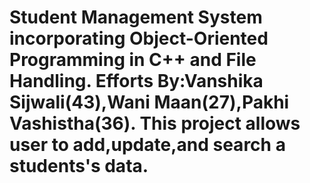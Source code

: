# Student Management System incorporating Object-Oriented Programming in C++ and File Handling. Efforts By:Vanshika Sijwali(43),Wani Maan(27),Pakhi Vashistha(36). This project allows user to add,update,and search a students's data.


